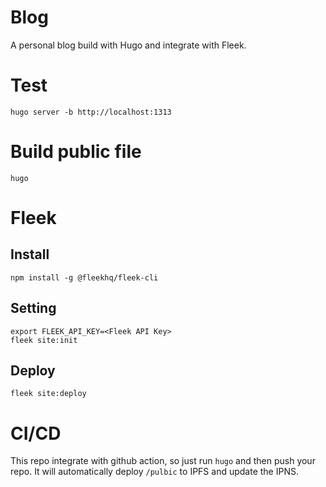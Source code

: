 # Blog
A personal blog build with Hugo and integrate with Fleek.
# Test
```
hugo server -b http://localhost:1313
```
# Build public file
```
hugo
```
# Fleek
## Install
```
npm install -g @fleekhq/fleek-cli
```
## Setting
```
export FLEEK_API_KEY=<Fleek API Key>
fleek site:init
```
## Deploy
```
fleek site:deploy
```
# CI/CD
This repo integrate with github action, so just run `hugo` and then push your repo. It will automatically deploy `/pulbic` to IPFS and update the IPNS.